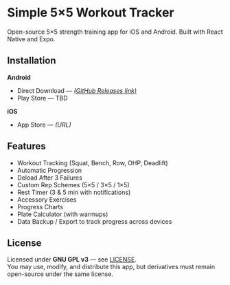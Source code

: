 # Simple 5×5 Workout Tracker

Open-source 5×5 strength training app for iOS and Android. Built with React Native and Expo.

## Installation

**Android**

- Direct Download — [_(GitHub Releases link)_](https://github.com/abibire/simple-5x5/releases/download/v1.0/app-release.apk)
- Play Store — TBD

**iOS**

- App Store — _(URL)_

## Features

- Workout Tracking (Squat, Bench, Row, OHP, Deadlift)
- Automatic Progression
- Deload After 3 Failures
- Custom Rep Schemes (5×5 / 3×5 / 1×5)
- Rest Timer (3 & 5 min with notifications)
- Accessory Exercises
- Progress Charts
- Plate Calculator (with warmups)
- Data Backup / Export to track progress across devices

## License

Licensed under **GNU GPL v3** — see [LICENSE](LICENSE).  
You may use, modify, and distribute this app, but derivatives must remain open-source under the same license.
